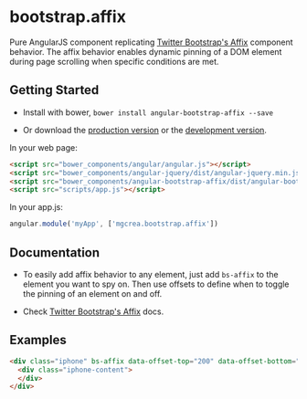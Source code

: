 # bootstrap.affix

Pure AngularJS component replicating [Twitter Bootstrap's Affix](http://getbootstrap.com/2.3.2/javascript.html#affix) component behavior.
The affix behavior enables dynamic pinning of a DOM element during page scrolling when specific conditions are met.

## Getting Started

+ Install with bower, `bower install angular-bootstrap-affix --save`

+ Or download the [production version][min] or the [development version][max].

[min]: https://raw.github.com/mgcrea/jquery-bootstrap-affix/master/dist/angular-bootstrap-affix.min.js
[max]: https://raw.github.com/mgcrea/jquery-bootstrap-affix/master/dist/angular-bootstrap-affix.js

In your web page:

```html
<script src="bower_components/angular/angular.js"></script>
<script src="bower_components/angular-jquery/dist/angular-jquery.min.js"></script>
<script src="bower_components/angular-bootstrap-affix/dist/angular-bootstrap-affix.min.js"></script>
<script src="scripts/app.js"></script>
```

In your app.js:

```js
angular.module('myApp', ['mgcrea.bootstrap.affix'])
```

## Documentation

+ To easily add affix behavior to any element, just add `bs-affix` to the element you want to spy on. Then use offsets to define when to toggle the pinning of an element on and off.

+ Check [Twitter Bootstrap's Affix](http://getbootstrap.com/2.3.2/javascript.html#affix) docs.

## Examples

```html
<div class="iphone" bs-affix data-offset-top="200" data-offset-bottom="300">
  <div class="iphone-content">
  </div>
</div>
```

